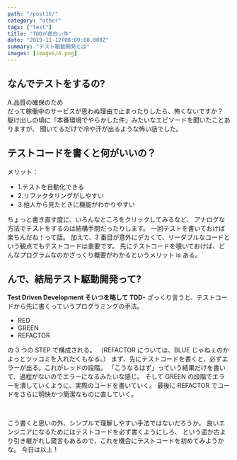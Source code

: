 ```yaml
---
path: "/post15/"
category: "other"
tags: ["test"]
title: "TDDが面白い件"
date: "2019-11-12T00:00:00.000Z"
summary: "テスト駆動開発とは"
images: [images/4.png]
---
```


## なんでテストをするの?

A.品質の確保のため  
だって稼働中のサービスが思わぬ理由で止まったりしたら、怖くないですか？
駆け出しの頃に「本番環境でやらかした件」みたいなエピソードを聞いたことありますが、
聞いてるだけで冷や汗が出るような怖い話でした。

## テストコードを書くと何がいいの？

メリット：

- 1.テストを自動化できる
- 2.リファクタリングがしやすい
- 3.他人から見たときに機能がわかりやすい

ちょっと書き直す度に、いろんなところをクリックしてみるなど、
アナログな方法でテストをするのは結構手間だったりします。
一回テストを書いておけば楽ちんだね！って話。
加えて、3 番目が意外にデカくて、リーダブルなコードという観点でもテストコードは重要です。
先にテストコードを覗いておけば、どんなプログラムなのかざっくり概要がわかるというメリット is ある。

## んで、結局テスト駆動開発って?

**Test Driven Development そいつを略して TDD-**
ざっくり言うと、テストコードから先に書くっていうプログラミングの手法。

- RED
- GREEN
- REFACTOR

の 3 つの STEP で構成される。
（REFACTOR については、BLUE じゃねぇのかよっとツッコミを入れたくもなる。）
まず、先にテストコードを書くと、必ずエラーが出る。これがレッドの段階。
「こうなるはず」っていう結果だけを書いて、過程がないのでエラーになるみたいな感じ。
そして GREEN の段階でエラーを潰していくように、実際のコードを書いていく。
最後に REFACTOR でコードをさらに明快かつ簡潔なものに直していく。

<br/>

こう書くと思いの外、シンプルで理解しやすい手法ではないだろうか。
良いエンジニアになるためにはテストコードを必ず書くようにしろ、
という遥か古より引き継がれし箴言もあるので、これを機会にテストコードを初めてみようかな。
今日は以上！
